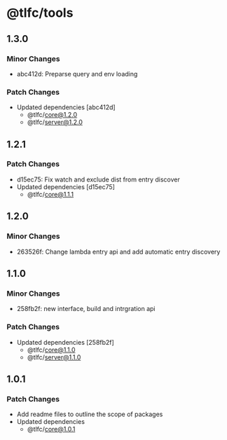 # @tlfc/tools

## 1.3.0

### Minor Changes

- abc412d: Preparse query and env loading

### Patch Changes

- Updated dependencies [abc412d]
  - @tlfc/core@1.2.0
  - @tlfc/server@1.2.0

## 1.2.1

### Patch Changes

- d15ec75: Fix watch and exclude dist from entry discover
- Updated dependencies [d15ec75]
  - @tlfc/core@1.1.1

## 1.2.0

### Minor Changes

- 263526f: Change lambda entry api and add automatic entry discovery

## 1.1.0

### Minor Changes

- 258fb2f: new interface, build and intrgration api

### Patch Changes

- Updated dependencies [258fb2f]
  - @tlfc/core@1.1.0
  - @tlfc/server@1.1.0

## 1.0.1

### Patch Changes

- Add readme files to outline the scope of packages
- Updated dependencies
  - @tlfc/core@1.0.1
